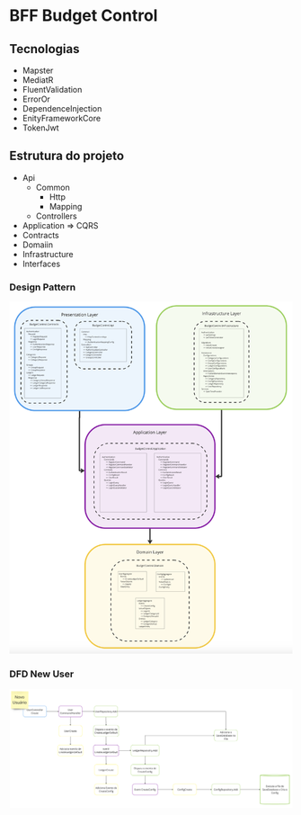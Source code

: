 # BFF Budget Control

## Tecnologias

- Mapster
- MediatR
- FluentValidation
- ErrorOr
- DependenceInjection
- EnityFrameworkCore
- TokenJwt

## Estrutura do projeto

- Api
  - Common
    - Http
    - Mapping
  - Controllers
- Application => CQRS
- Contracts
- Domaiin
- Infrastructure
- Interfaces

### Design Pattern

![Design Pattern](.attachments/design.pattern.png)

### DFD New User

![New User](.attachments/dfd.new.user.png)


